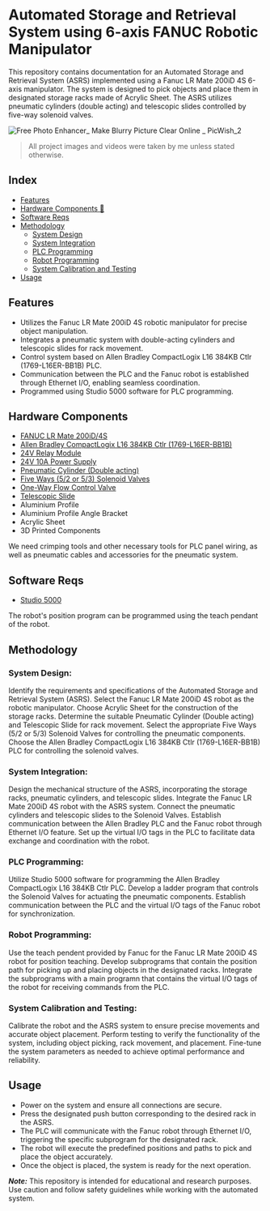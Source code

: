 # Automated Storage and Retrieval System using 6-axis FANUC Robotic Manipulator

This repository contains documentation for an Automated Storage and Retrieval System (ASRS) implemented using a Fanuc LR Mate 200iD 4S 6-axis manipulator. The system is designed to pick objects and place them in designated storage racks made of Acrylic Sheet. The ASRS utilizes pneumatic cylinders (double acting) and telescopic slides controlled by five-way solenoid valves.

![Free Photo Enhancer_ Make Blurry Picture Clear Online _ PicWish_2](https://github.com/btyprasanna/Automated-Storage-and-Retrieval-System-using-Fanuc-6-axis-Manipulator/assets/106366271/f554c088-b767-49fb-ba6e-48d3644a52d1)
> All project images and videos were taken by me unless stated otherwise.

## Index

- [Features](#features)
- [Hardware Components 🔌](#hardware-components)
- [Software Reqs](#software-reqs)
- [Methodology](#methodology)
  - [System Design](#system-design)
  - [System Integration](#system-integration)
  - [PLC Programming](#plc-programming)
  - [Robot Programming](#robot-programming)
  - [System Calibration and Testing](#system-calibration-and-testing)
- [Usage](#usage)

  
## Features

- Utilizes the Fanuc LR Mate 200iD 4S robotic manipulator for precise object manipulation.
- Integrates a pneumatic system with double-acting cylinders and telescopic slides for rack movement.
- Control system based on Allen Bradley CompactLogix L16 384KB Ctlr (1769-L16ER-BB1B) PLC.
- Communication between the PLC and the Fanuc robot is established through Ethernet I/O, enabling seamless coordination.
- Programmed using Studio 5000 software for PLC programming.


## Hardware Components

- [FANUC LR Mate 200iD/4S](https://www.fanucamerica.com/products/robots/series/lr-mate/lr-mate-200id-4s)
- [Allen Bradley CompactLogix L16 384KB Ctlr (1769-L16ER-BB1B)](https://www.rockwellautomation.com/en-us/products/details.1769-L16ER-BB1B.html)
- [24V Relay Module](https://www.google.com/search?q=24v+relay+module&tbm=shop)
- [24V 10A Power Supply](https://www.google.com/search?q=24V+10A+Power+Supply&tbm=shop)
- [Pneumatic Cylinder (Double acting)](https://www.google.com/search?q=Pneumatic+Cylinder+(Double+acting)&tbm=shop)
- [Five Ways (5/2 or 5/3) Solenoid Valves](https://www.google.com/search?q=Five+Ways+(5/2+or+5/3)+Solenoid+Valve&tbm=shop)
- [One-Way Flow Control Valve](https://www.google.com/search?q=One-Way+Flow+Control+Valve&tbm=shop)
- [Telescopic Slide](https://www.google.com/search?q=Telescopic+Slide&tbm=shop)
- Aluminium Profile
- Aluminium Profile Angle Bracket
- Acrylic Sheet
- 3D Printed Components

We need crimping tools and other necessary tools for PLC panel wiring, as well as pneumatic cables and accessories for the pneumatic system.


## Software Reqs

- [Studio 5000](https://www.rockwellautomation.com/en-us/products/software/factorytalk/designsuite/studio-5000.html)

The robot's position program can be programmed using the teach pendant of the robot.


## Methodology

### System Design:

Identify the requirements and specifications of the Automated Storage and Retrieval System (ASRS). Select the Fanuc LR Mate 200iD 4S robot as the robotic manipulator. Choose Acrylic Sheet for the construction of the storage racks. Determine the suitable Pneumatic Cylinder (Double acting) and Telescopic Slide for rack movement. Select the appropriate Five Ways (5/2 or 5/3) Solenoid Valves for controlling the pneumatic components. Choose the Allen Bradley CompactLogix L16 384KB Ctlr (1769-L16ER-BB1B) PLC for controlling the solenoid valves.

### System Integration:

Design the mechanical structure of the ASRS, incorporating the storage racks, pneumatic cylinders, and telescopic slides.
Integrate the Fanuc LR Mate 200iD 4S robot with the ASRS system.
Connect the pneumatic cylinders and telescopic slides to the Solenoid Valves.
Establish communication between the Allen Bradley PLC and the Fanuc robot through Ethernet I/O feature.
Set up the virtual I/O tags in the PLC to facilitate data exchange and coordination with the robot.

### PLC Programming:

Utilize Studio 5000 software for programming the Allen Bradley CompactLogix L16 384KB Ctlr PLC.
Develop a ladder program that controls the Solenoid Valves for actuating the pneumatic components.
Establish communication between the PLC and the virtual I/O tags of the Fanuc robot for synchronization.

### Robot Programming:

Use the teach pendent provided by Fanuc for the Fanuc LR Mate 200iD 4S robot for position teaching.
Develop subprograms that contain the position path for picking up and placing objects in the designated racks.
Integrate the subprograms with a main programn that contains the virtual I/O tags of the robot for receiving commands from the PLC.

### System Calibration and Testing:

Calibrate the robot and the ASRS system to ensure precise movements and accurate object placement.
Perform testing to verify the functionality of the system, including object picking, rack movement, and placement.
Fine-tune the system parameters as needed to achieve optimal performance and reliability.


## Usage

- Power on the system and ensure all connections are secure.
- Press the designated push button corresponding to the desired rack in the ASRS.
- The PLC will communicate with the Fanuc robot through Ethernet I/O, triggering the specific subprogram for the designated rack.
- The robot will execute the predefined positions and paths to pick and place the object accurately.
- Once the object is placed, the system is ready for the next operation.


***Note:*** This repository is intended for educational and research purposes. Use caution and follow safety guidelines while working with the automated system.

